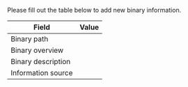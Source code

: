 Please fill out the table below to add new binary information.

| Field  | Value |
| ------------- | ------------- |
| Binary path  |   |
| Binary overview  |   |
| Binary description  |   |
| Information source  |   |